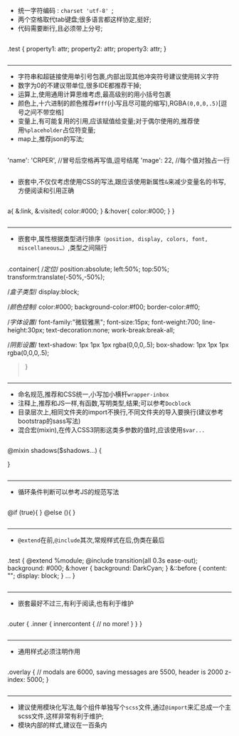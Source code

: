 - 统一字符编码 : ```charset 'utf-8' ```;
- 两个空格取代tab键盘;很多语言都这样协定,挺好;
- 代码需要断行,且必须带上分号;
>```css
.test {
    property1: attr;
    property2: attr;
    property3: attr;
}
>```
----
- 字符串和超链接使用单引号包裹,内部出现其他冲突符号建议使用转义字符
- 数字为0的不建议带单位,很多IDE都推荐干掉;
- 运算上,使用通用计算思维考虑,最高级别的用小括号包裹
- 颜色上,十六进制的颜色推荐`#fff`(小写且尽可能的缩写),RGBA`(0,0,0,.5)`[逗号之间不带空格]
- 变量上,有可能复用的引用,应该赋值给变量;对于偶尔使用的,推荐使用`%placeholder`占位符变量;
- map上,推荐json的写法;
>```css
'name': 'CRPER', //冒号后空格再写值,逗号结尾
'mage': 22,  //每个值对独占一行
>```
- 嵌套中,不仅仅考虑使用CSS的写法,跟应该使用新属性`&`来减少变量名的书写,方便阅读和引用正确
>```css
a{
    &:link,
    &:visited{
        color:#000;
}
    &:hover{
            color:#000;
    }
}
>```
------
- 嵌套中,属性根据类型进行排序`（position, display, colors, font, miscellaneous…）`,类型之间隔行
>```css
.container{
    /*定位*/
    position:absolute;
    left:50%;
    top:50%;
   transform:translate(-50%,-50%);
>   
   /*盒子类型*/
   display:block;
>
  /*颜色控制*/
   color:#000;
   background-color:#f00;
   border-color:#ff0;
>
  /*字体设置*/
  font-family:"微软雅黑";
  font-size:15px;
  font-weight:700;
  line-height:30px;
  text-decoration:none;
  work-break:break-all;
>
  /*阴影设置*/
  text-shadow: 1px 1px 1px rgba(0,0,0,.5);
  box-shadow: 1px 1px 1px rgba(0,0,0,.5);
>  
>}
>```
------
- 命名规范,推荐和CSS统一,小写加小横杆`wrapper-inbox`
- 注释上,推荐和JS一样,有函数,写明类型,结果;可以参考`Docblock`
- 目录层次上,相同文件夹的import不换行,不同文件夹的导入要换行(建议参考bootstrap的sass写法)
- 混合宏(mixin),在传入CSS3阴影这类多参数的值时,应该使用`$var...`
>```css
@mixin shadows($shadows...) {
>
}
>```
----
-  循环条件判断可以参考JS的规范写法
>```css
@if (true){
} @else (){
}
>```

---

- `@extend`在前,`@include`其次,常规样式在后,伪类在最后
>```css3
.test {
  @extend %module; 
  @include transition(all 0.3s ease-out);
  background: #000;
    &:hover {
    background: DarkCyan;
  }
  &::before {
    content: "";
    display: block;
  }
  ...
}
>```


---

- 嵌套最好不过三,有利于阅读,也有利于维护
>```css
.outer {
  .inner {
    innercontent {
      // no more!
    }
  }
}
>```

---

- 通用样式必须注明作用
>```css
.overlay {
  // modals are 6000, saving messages are 5500, header is 2000
  z-index: 5000; 
}
>```

---

- 建议使用模块化写法,每个组件单独写个`scss`文件,通过`@import`来汇总成一个主scss文件,这样非常有利于维护;
- 模块内部的样式,建议在一百条内


